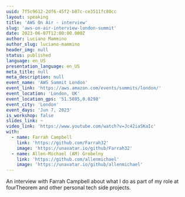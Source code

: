 ```yaml
---
uuid: 7f5c9612-2df6-45f2-b87c-ce3511fc80cc
layout: speaking
title: 'AWS On Air - interview'
slug: 'aws-on-air-interview-london-summit'
date: 2023-06-07T12:00:00.000Z
author: Luciano Mammino
author_slug: luciano-mammino
header_img: null
status: published
language: en_US
presentation_language: en_US
meta_title: null
meta_description: null
event_name: 'AWS Summit London'
event_link: 'https://aws.amazon.com/events/summits/london/'
event_location: 'London, UK'
event_location_gps: '51.5085,0.0298'
event_city: 'London'
event_days: 'Jun 7, 2023'
is_workshop: false
slides_link: ~
video_link: 'https://www.youtube.com/watch?v=Jc42iaSKaIc'
with:
  - name: Farrah Campbell
    link: 'https://github.com/Farrah32'
    image: 'https://unavatar.io/github/Farrah32'
  - name: Allen-Michael (AM) Grobelny
    link: 'https://github.com/allenmichael'
    image: 'https://unavatar.io/github/allenmichael'
---
```


An interview with Farrah Campbell about what I do as part of my role at fourTheorem and other personal tech side projects.